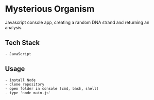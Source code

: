 # Mysterious Organism

Javascript console app, creating a random DNA strand and returning an analysis

## Tech Stack

    - JavaScript

## Usage

    - install Node
    - clone repository
    - open folder in console (cmd, bash, shell)
    - type 'node main.js'
